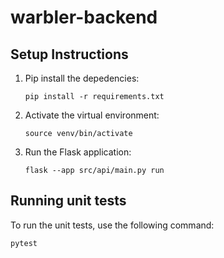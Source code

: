 # warbler-backend

## Setup Instructions
1. Pip install the depedencies:
   ```
   pip install -r requirements.txt
   ```
2. Activate the virtual environment:
   ```
   source venv/bin/activate
   ```
3. Run the Flask application:
   ```
   flask --app src/api/main.py run
   ```
## Running unit tests
To run the unit tests, use the following command:
```
pytest